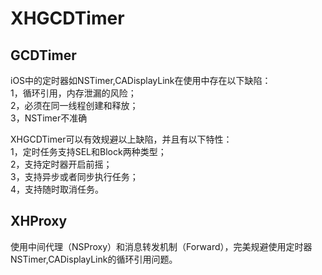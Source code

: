 # XHGCDTimer

## GCDTimer  
iOS中的定时器如NSTimer,CADisplayLink在使用中存在以下缺陷：  
1，循环引用，内存泄漏的风险；  
2，必须在同一线程创建和释放；  
3，NSTimer不准确  
  
XHGCDTimer可以有效规避以上缺陷，并且有以下特性：  
1，定时任务支持SEL和Block两种类型；  
2，支持定时器开启前摇；  
3，支持异步或者同步执行任务；  
4，支持随时取消任务。


## XHProxy
使用中间代理（NSProxy）和消息转发机制（Forward），完美规避使用定时器NSTimer,CADisplayLink的循环引用问题。
